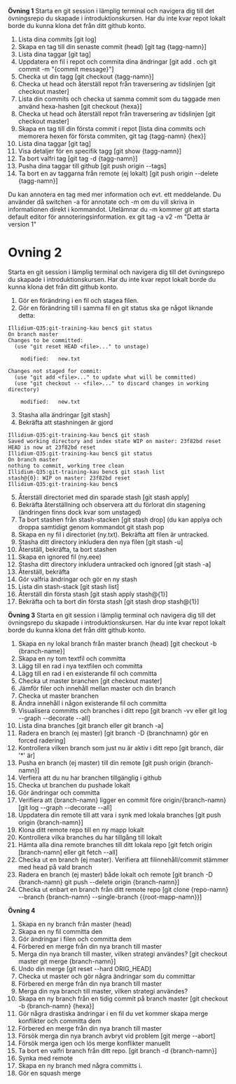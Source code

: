 **Övning 1**
Starta en git session i lämplig terminal och navigera dig till det övningsrepo du skapade i introduktionskursen. 
Har du inte kvar repot lokalt borde du kunna klona det från ditt github konto.

1. Lista dina commits [git log]
1. Skapa en tag till din senaste commit (head) [git tag {tagg-namn}]
1. Lista dina taggar [git tag]
1. Uppdatera en fil i repot och commita dina ändringar [git add . och git commit -m "{commit message}"]
1. Checka ut din tagg [git checkout {tagg-namn}]
1. Checka ut head och återställ repot från traversering av tidslinjen [git checkout master]
1. Lista din commits och checka ut samma commit som du taggade men använd hexa-hashen [git checkout {hexa}]
1. Checka ut head och återställ repot från traversering av tidslinjen [git checkout master]
1. Skapa en tag till din första commit i repot [lista dina commits och memorera hexen för första commiten, git tag {tagg-namn} {hex}]
1. Lista dina taggar [git tag]
1. Visa detaljer för en specifik tagg [git show {tagg-namn}]
1. Ta bort valfri tag [git tag -d {tagg-namn}]
1. Pusha dina taggar till github [git push origin --tags]
1. Ta bort en av taggarna från remote (ej lokalt) [git push origin --delete {tagg-namn}]

Du kan annotera en tag med mer information och evt. ett meddelande. Du använder då switchen -a för annotate och -m om du vill skriva in informationen direkt i kommandot. Utelämnar du -m kommer git att starta default editor för annoteringsinformation.
ex git tag -a v2 -m "Detta är version 1"



# Ovning 2
Starta en git session i lämplig terminal och navigera dig till det övningsrepo du skapade i introduktionskursen. 
Har du inte kvar repot lokalt borde du kunna klona det från ditt github konto.
1. Gör en förändring i en fil och stagea filen.
1. Gör en förändring till i samma fil en git status ska ge något liknande detta:
```
Illidium-Q35:git-training-kau benc$ git status
On branch master
Changes to be committed:
  (use "git reset HEAD <file>..." to unstage)

	modified:   new.txt

Changes not staged for commit:
  (use "git add <file>..." to update what will be committed)
  (use "git checkout -- <file>..." to discard changes in working directory)

	modified:   new.txt
```
3. Stasha alla ändringar [git stash]
1. Bekräfta att stashningen är gjord 
```
Illidium-Q35:git-training-kau benc$ git stash
Saved working directory and index state WIP on master: 23f82bd reset
HEAD is now at 23f82bd reset
Illidium-Q35:git-training-kau benc$ git status
On branch master
nothing to commit, working tree clean
Illidium-Q35:git-training-kau benc$ git stash list
stash@{0}: WIP on master: 23f82bd reset
Illidium-Q35:git-training-kau benc$ 
```
5. Återställ directoriet med din sparade stash [git stash apply]
6. Bekräfta återställning och observera att du förlorat din stagening (ändringen finns dock kvar som unstaged)
1. Ta bort stashen från stash-stacken [git stash drop] (du kan applya och droppa samtidigt genom kommandot git stash pop
1. Skapa en ny fil i directoriet (ny.txt). Bekräfta att filen är untracked.
1. Stasha ditt directory inkludera den nya filen [git stash -u]
1. Återställ, bekräfta, ta bort stashen 
1. Skapa en ignored fil (ny.eee)
1. Stasha ditt directory inkludera untracked och ignored [git stash -a]
1. Återställ, bekräfta
1. Gör valfria ändringar och gör en ny stash
1. Lista din stash-stack [git stash list]
1. Återställ din första stash [git stash apply stash@{1}]
1. Bekräfta och ta bort din första stash [git stash drop stash@{1}]

**Övning 3**
Starta en git session i lämplig terminal och navigera dig till det övningsrepo du skapade i introduktionskursen. 
Har du inte kvar repot lokalt borde du kunna klona det från ditt github konto.

1. Skapa en ny lokal branch från master branch (head) [git checkout -b {branch-name}]
1. Skapa en ny tom textfil och committa
1. Lägg till en rad i nya textfilen och committa
1. Lägg till en rad i en existerande fil och committa
1. Checka ut master branchen [git checkout master]
1. Jämför filer och innehåll mellan master och din branch
1. Checka ut master branchen
1. Ändra innehåll i någon existerande fil och committa
1. Visualisera committs och branches i ditt repo [git branch -vv eller git log --graph --decorate --all]
1. Lista dina branches [git branch eller git branch -a]
1. Radera en branch (ej master) [git branch -D {branchnamn} gör en forced radering]
1. Kontrollera vilken branch som just nu är aktiv i ditt repo [git branch, där '*' är]
1. Pusha en branch (ej master) till din remote [git push origin {branch-namn}]
1. Verfiera att du nu har branchen tillgänglig i github
1. Checka ut branchen du pushade lokalt
1. Gör ändringar och committa
1. Verifiera att {branch-namn} ligger en commit före origin/{branch-namn} [git log --graph --decorate --all]
1. Uppdatera din remote till att vara i synk med lokala branches [git push origin {branch-namn}]
1. Klona ditt remote repo till en ny mapp lokalt
1. Kontrollera vilka branches du har tillgång till lokalt
1. Hämta alla dina remote branches till ditt lokala repo [git fetch origin [branch-namn] eller git fetch --all]
1. Checka ut en branch (ej master). Verifiera att filinnehåll/commit stämmer med head på vald branch
1. Radera en branch (ej master) både lokalt och remote [git branch -D {branch-namn} git push --delete origin {branch-namn}]
1. Checka ut enbart en branch från ditt remote repo [git clone {repo-namn} --branch {branch-namn} --single-branch {{root-mapp-namn}}]


**Övning 4**

1. Skapa en ny branch från master (head)
1. Skapa en ny fil committa den
1. Gör ändringar i filen och committa dem
1. Förbered en merge från din nya branch till master
1. Merga din nya branch till master, vilken strategi användes? [git checkout master git merge {branch-namn}]
1. Undo din merge [git reset --hard ORIG_HEAD]
1. Checka ut master och gör några ändringar som du committar
1. Förbered en merge från din nya branch till master
1. Merga din nya branch till master, vilken strategi användes? 
1. Skapa en ny branch från en tidig commit på branch master [git checkout -b {branch-namn} {hexa}]
1. Gör några drastiska ändringar i en fil du vet kommer skapa merge konflikter och committa dem
1. Förbered en merge från din nya branch till master
1. Försök merga din nya branch avbryt vid problem [git merge --abort]
1. Försök merga igen och lös merge konflikter manuellt
1. Ta bort en valfri branch från ditt repo. [git branch -d {branch-namn}]
1. Synka med remote
1. Skapa en ny branch med några committs i.
1. Gör en squash merge



